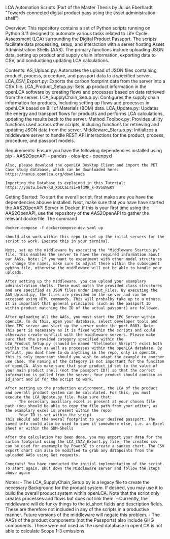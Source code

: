 LCA Automation Scripts (Part of the Master Thesis by Julius Eberhardt "Towards connected digital product pass using the asset administration shell")

Overview:
    This repository contains a set of Python scripts running on Python 3.11 designed to automate various tasks related to Life Cycle Assessment (LCA) surrounding the Digital Product Passport. The scripts facilitate data processing, setup, and interaction with a server hosting Asset Administration Shells (AAS). The primary functions include uploading JSON data, setting up product and supply chain information, exporting data to CSV, and conductiong updating LCA calculations.

Contents:
    AS_Upload.py: Automates the upload of JSON files containing product, process, procedure, and passport data to a specified server.
    LCA_CSV_Export.py: Exports the carbon footprint data from the server into a CSV file.
    LCA_Product_Setup.py: Sets up product information in the openLCA software by creating flows and processes based on data retrieved from the server.
    LCA_SupplyChain_Setup.py: Configures the supply chain information for products, including setting up flows and processes in openLCA based on Bill of Materials (BOM) data.
    LCA_Update.py: Updates the energy and transport flows for products and performs LCA calculations, updating the results back to the server.
    Method_Toolbox.py: Provides utility functions used across other scripts, including functions for retrieving and updating JSON data from the server.
    Middleware_Startup.py: Initializes a middleware server to handle REST API interactions for the product, process, procedure, and passport models.

Requirements:
    Ensure you have the following dependencies installed using pip
    - AAS2OpenAPI 
    - pandas
    - olca-ipc
    - openpyxl

    Also, please download the openLCA Desktop Client and import the PET Case study database, which can be downloaded here: https://nexus.openlca.org/downloads

    Importing the Database is explained in this Tutorial: https://youtu.be/8-RU_XOCCaI?si=9fdMR_k-XVSUNwKY 


Getting Started:
    To start the overall script, first make sure you have the dependencies abouve installed. Next, make sure that you have have started the AAS2OpenAPI Server in Docker. If this is your first time using the AAS2OpenAPI, use the repository of the AAS2OpenAPI to gather the relevant dockerfile. The command 

    docker-compose -f dockercompose-dev.yaml up

    should also work within this repo to set up the inital servers for the script to work. Execute this in your terminal.

    Next, set up the middleware by executing the "Middleware_Startup.py" file. This enables the server to have the required information about our AASs. Note: If you want to experiment with other model structures or change the names, make sure to adjust these within the subsequent pyhton file, otherwise the middleware will not be able to handle your uploads.

    After setting up the middleware, you can upload your examplary administration shells. These must match the provided class structures and are specified as JSON files under Input_Files. By executing the AAS_Upload.py, the files are provided on the server and can be accessed using HTML commands. This will probalby take up to a minute. It is important that general principles (such as the passport ID within product matching the ID of the actual passport) are followed.

    After uploading all the AASs, you must start the IPC Server within openLCA. To do this, open your database, select developer tools and then IPC server and start up the server under the port 8083. Note: This port is necessary as it is fixed within the scripts and could otherwise create conflict with the middleware servers. Please make sure that the provided category specified within the LCA_Product_Setup.py (should be named "Stellmotor_Skript") exist both within the flows as well as processes within the openLCA database. By default, you dont have to do anything in the repo, only in openLCA, this is only important should you wish to adapt the example to another use case. The naming of the category is not important for the funciton of openLCA. Also make sure that your product_id set to the value of your main product shell (not the passport ID!) so that the correct information is pulled from the server. Your product should contain an id_short and id for the script to work.

    After setting up the production environment, the LCA of the product and overall product system can be calculated. For this, you must execute the LCA_Update.py file. Make sure that:
        - The necessary auxillary excel is present at your chosen file path (ýou should be able to copy the file path from your editor, as the examplary excel is present within the repo)
        - Your ID is set within the script
    This should add the overal footprint to your desired passport. The saved info could also be used to save it somewhere else, i.e. an Excel sheet or within the SDM-Shells

    After the calculation has been done, you may export your data for the carbon footprint using the LCA_CSAV_Export.py file. The created csv can be used for examample by PowerBI to create a sankey chart. The CSV export chart can also be modified to grab any datapoints from the uploaded AASs using Get requests.

    Congrats! You have conducted the initial implementation of the script. To start again, shut down the Middleware server and follow the steps above again

Notes:
    - The LCA_SupplyChain_Setup.py is a legacy file to create the necessary Background for the product system. If desired, you may use it to build the overall product system within openLCA. Note that the script only creates processes and flows but does not link them.
    - Currently, the middleware will do funky things to the id_short fields and description fields. These are therefore not included in any of the scripts in a productive manner. Future versions of the middleware will negate this problem.
    - The AASs of the product components (not the Passports) also include GHG components. These were not used as the used database in openLCA is not able to calculate Scope 1-3 emissions.
